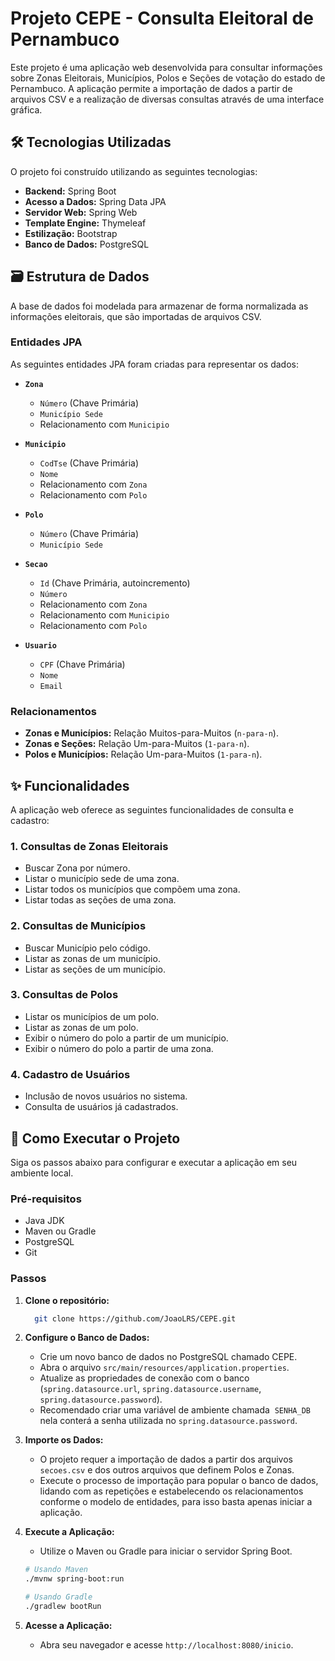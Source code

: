 # Projeto CEPE - Consulta Eleitoral de Pernambuco

Este projeto é uma aplicação web desenvolvida para consultar informações sobre Zonas Eleitorais, Municípios, Polos e Seções de votação do estado de Pernambuco. A aplicação permite a importação de dados a partir de arquivos CSV e a realização de diversas consultas através de uma interface gráfica.

## 🛠️ Tecnologias Utilizadas

O projeto foi construído utilizando as seguintes tecnologias:

* **Backend:** Spring Boot 
* **Acesso a Dados:** Spring Data JPA 
* **Servidor Web:** Spring Web 
* **Template Engine:** Thymeleaf 
* **Estilização:** Bootstrap 
* **Banco de Dados:** PostgreSQL  

## 🗃️ Estrutura de Dados

A base de dados foi modelada para armazenar de forma normalizada as informações eleitorais, que são importadas de arquivos CSV.

### Entidades JPA 

As seguintes entidades JPA foram criadas para representar os dados:

* **`Zona`** 
    * `Número` (Chave Primária) 
    * `Município Sede`
    * Relacionamento com `Municipio` 

* **`Municipio`** 
    * `CodTse` (Chave Primária)
    * `Nome` 
    * Relacionamento com `Zona` 
    * Relacionamento com `Polo` 

* **`Polo`** 
    * `Número` (Chave Primária)
    * `Município Sede` 

* **`Secao`** 
    * `Id` (Chave Primária, autoincremento) 
    * `Número` 
    * Relacionamento com `Zona` 
    * Relacionamento com `Municipio` 
    * Relacionamento com `Polo` 
* **`Usuario`** 
    * `CPF` (Chave Primária) 
    * `Nome` 
    * `Email` 

### Relacionamentos

* **Zonas e Municípios:** Relação Muitos-para-Muitos (`n-para-n`).
* **Zonas e Seções:** Relação Um-para-Muitos (`1-para-n`).
* **Polos e Municípios:** Relação Um-para-Muitos (`1-para-n`).

## ✨ Funcionalidades

A aplicação web oferece as seguintes funcionalidades de consulta e cadastro:

### 1. Consultas de Zonas Eleitorais 
* Buscar Zona por número.
* Listar o município sede de uma zona.
* Listar todos os municípios que compõem uma zona.
* Listar todas as seções de uma zona.

### 2. Consultas de Municípios 
* Buscar Município pelo código.
* Listar as zonas de um município.
* Listar as seções de um município.

### 3. Consultas de Polos 
* Listar os municípios de um polo.
* Listar as zonas de um polo.
* Exibir o número do polo a partir de um município.
* Exibir o número do polo a partir de uma zona.

### 4. Cadastro de Usuários 
* Inclusão de novos usuários no sistema.
* Consulta de usuários já cadastrados.

## 🚀 Como Executar o Projeto

Siga os passos abaixo para configurar e executar a aplicação em seu ambiente local.

### Pré-requisitos
* Java JDK
* Maven ou Gradle
* PostgreSQL
* Git

### Passos

1.  **Clone o repositório:**
    ```bash
      git clone https://github.com/JoaoLRS/CEPE.git
    ```

2.  **Configure o Banco de Dados:**
    * Crie um novo banco de dados no PostgreSQL chamado CEPE.
    * Abra o arquivo `src/main/resources/application.properties`.
    * Atualize as propriedades de conexão com o banco (`spring.datasource.url`, `spring.datasource.username`, `spring.datasource.password`).
    * Recomendado criar uma variável de ambiente chamada  `SENHA_DB` nela conterá a senha utilizada no `spring.datasource.password`.

3.  **Importe os Dados:**
    * O projeto requer a importação de dados a partir dos arquivos `secoes.csv` e dos outros arquivos que definem Polos e Zonas.
    * Execute o processo de importação para popular o banco de dados, lidando com as repetições e estabelecendo os relacionamentos conforme o modelo de entidades, para isso basta apenas iniciar a aplicação.

4.  **Execute a Aplicação:**
    * Utilize o Maven ou Gradle para iniciar o servidor Spring Boot.
    ```bash
    # Usando Maven
    ./mvnw spring-boot:run
    
    # Usando Gradle
    ./gradlew bootRun
    ```

5.  **Acesse a Aplicação:**
    * Abra seu navegador e acesse `http://localhost:8080/inicio`.

